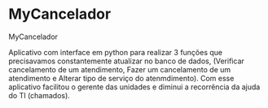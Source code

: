 # MyCancelador
MyCancelador

Aplicativo com interface em python para realizar 3 funções que precisavamos constantemente atualizar no banco de dados, (Verificar cancelamento de um atendimento, Fazer um cancelamento de um atendimento e Alterar tipo de serviço do atenmdimento). Com esse aplicativo facilitou o gerente das unidades e diminui a recorrência da ajuda do TI (chamados).
